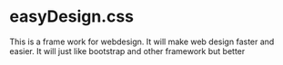 # easyDesign.css
This is a frame work for webdesign. It will make web design faster and easier. It will just like bootstrap and other framework but better 
